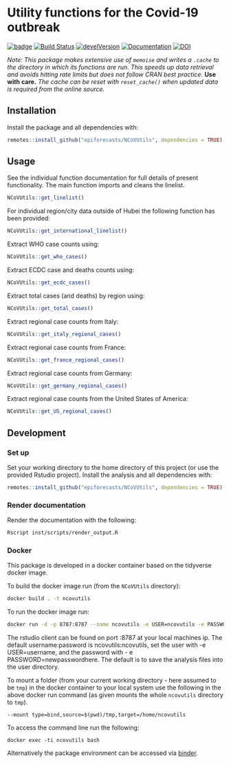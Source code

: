 # Utility functions for the Covid-19 outbreak

[![badge](https://img.shields.io/badge/Launch-package-lightblue.svg)](https://mybinder.org/v2/gh/epiforecasts/NCoVUtils/master?urlpath=rstudio)
[![Build Status](https://travis-ci.com/epiforecasts/NCoVUtils.svg?branch=master)](https://travis-ci.com/epiforecasts/NCoVUtils)
[![develVersion](https://img.shields.io/badge/devel%20version-0.3.0-green.svg?style=flat)](https://github.com/epiforecasts/NCoVUtils)
[![Documentation](https://img.shields.io/badge/Package-documentation-lightgrey.svg?style=flat)](https://epiforecasts.io/NCoVUtils)
[![DOI](https://zenodo.org/badge/238177228.svg)](https://zenodo.org/badge/latestdoi/238177228)


*Note: This package makes extensive use of `memoise` and writes a `.cache` to the directory in which its functions are run. This speeds up data retrieval and avoids hitting rate limits but does not follow CRAN best practice.* **Use with care.** *The cache can be reset with `reset_cache()` when updated data is required from the online source.*

## Installation

Install the package and all dependencies with: 

```r
remotes::install_github("epiforecasts/NCoVUtils", dependencies = TRUE)
```

## Usage

See the individual function documentation for full details of present functionality. The main function imports and cleans the linelist. 

```r
NCoVUtils::get_linelist()
```

For individual region/city data outside of Hubei the following function has been provided:

```r
NCoVUtils::get_international_linelist()
```

Extract WHO case counts using:

```r
NCoVUtils::get_who_cases()
```

Extract ECDC case and deaths counts using:

```r
NCoVUtils::get_ecdc_cases()
```

Extract total cases (and deaths) by region using:

```r
NCoVUtils::get_total_cases()
```

Extract regional case counts from Italy:

```r
NCoVUtils::get_italy_regional_cases()
```

Extract regional case counts from France:

```r
NCoVUtils::get_france_regional_cases()
```

Extract regional case counts from Germany:

```r
NCoVUtils::get_germany_regional_cases()
```

Extract regional case counts from the United States of America:

```r
NCoVUtils::get_US_regional_cases()
```

## Development

### Set up

Set your working directory to the home directory of this project (or use the provided Rstudio project). Install the analysis and all dependencies with: 

```r
remotes::install_github("epiforecasts/NCoVUtils", dependencies = TRUE)
```

### Render documentation

Render the documentation with the following:

```bash
Rscript inst/scripts/render_output.R
```

### Docker


This package is developed in a docker container based on the tidyverse docker image. 

To build the docker image run (from the `NCoVUtils` directory):

```bash
docker build . -t ncovutils
```

To run the docker image run:

```bash
docker run -d -p 8787:8787 --name ncovutils -e USER=ncovutils -e PASSWORD=ncovutils ncovutils
```

The rstudio client can be found on port :8787 at your local machines ip. The default username:password is ncovutils:ncovutils, set the user with -e USER=username, and the password with - e PASSWORD=newpasswordhere. The default is to save the analysis files into the user directory.

To mount a folder (from your current working directory - here assumed to be `tmp`) in the docker container to your local system use the following in the above docker run command (as given mounts the whole `ncovutils` directory to `tmp`).

```{bash, eval = FALSE}
--mount type=bind,source=$(pwd)/tmp,target=/home/ncovutils
```

To access the command line run the following:

```{bash, eval = FALSE}
docker exec -ti ncovutils bash
```

Alternatively the package environment can be accessed via [binder](https://mybinder.org/v2/gh/epiforecasts/ncovutils/master?urlpath=rstudio).
